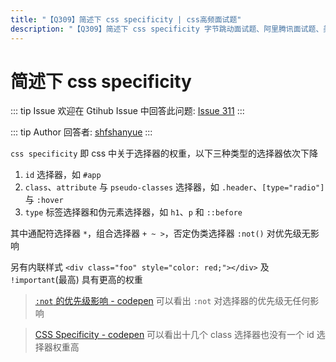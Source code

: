```yaml
---
title: "【Q309】简述下 css specificity | css高频面试题"
description: "【Q309】简述下 css specificity 字节跳动面试题、阿里腾讯面试题、美团小米面试题。"
---
```


# 简述下 css specificity

::: tip Issue
欢迎在 Gtihub Issue 中回答此问题: [Issue 311](https://github.com/shfshanyue/Daily-Question/issues/311)
:::

::: tip Author
回答者: [shfshanyue](https://github.com/shfshanyue)
:::

`css specificity` 即 css 中关于选择器的权重，以下三种类型的选择器依次下降

1. `id` 选择器，如 `#app`
1. `class`、`attribute` 与 `pseudo-classes` 选择器，如 `.header`、`[type="radio"]` 与 `:hover`
1. `type` 标签选择器和伪元素选择器，如 `h1`、`p` 和 `::before`

其中通配符选择器 `*`，组合选择器 `+ ~ >`，否定伪类选择器 `:not()` 对优先级无影响

另有内联样式 `<div class="foo" style="color: red;"></div>` 及 `!important`(最高) 具有更高的权重

> [`:not` 的优先级影响 - codepen](https://codepen.io/shanyue/pen/dyGQqBe) 可以看出 `:not` 对选择器的优先级无任何影响

> [CSS Specificity - codepen](https://codepen.io/shanyue/pen/XWMRQOw) 可以看出十几个 class 选择器也没有一个 id 选择器权重高
